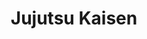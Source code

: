---
layout: lecteur.njk
tags : jjk

title : Jujutsu Kaisen
episode : 2
saison : 1
iframe : https://streamtape.com/e/xmoLvPaqOZuDPw/

cc :  VostFr
---